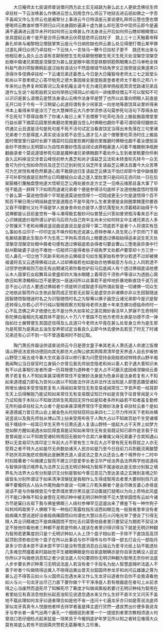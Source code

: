 <!-- { "loadSidebar": true } -->
　　大日庵师太七辰请师普说僧问西方此土实无岐路为甚么此土人更欲念佛往生师卓拄杖一下云汝唤甚么作佛进云恁么则用念作么师云下地狱去进云祇如佛之一字吾不喜闻又作么生师云也是阇黎分上事进云今日特请座元普说便礼拜师云堕也堕也僧便喝师云教谁听僧不顾归众问法身圆妙遍满十虚为甚么却在莲华中现师云即今是遍满不遍满进云莲华未开时如何师云汝唤甚么作法身进云开后如何师云瞎却眼睛僧以坐具提起云者个是开是合师云咦进云伏荷慈悲师云拄杖子　跳上三十三天触着帝释鼻孔却来与阇黎相见僧鼓掌笑云座元今日纳败缺也师云甚么处见得便打僧云某甲罪过遂礼拜归众师乃卓拄杖一下云快人一言快马一鞭今日拄杖子更不　跳还有出来与他相见者么良久云古语有言颠倒想生生死续颠倒想歇生死灭生死灭处涅槃空涅槃空处眼中屑诸兄弟既是涅槃空为甚么犹是眼中屑须是铁额铜筋鹘眼鹰头匹马单枪全锋料敌气吞刘项智赛韩彭底汉始有语话分不然盘根错节结角罗文正按旁提说黄道黑只添得许多伎俩卓拄杖一下云诸兄弟还委悉么今日是大日庵智母老师太三七之辰堂头和尚以平昔孝顺之心答尽劬劳之德大事因缘全家度脱直登者老师太于极乐之邦八十年来何止色养复命知客诃公及来机庵主请今无为诸兄弟举扬般若冥资觉路诸兄弟且道作么生说个般若般若又如何举扬记得洞山价祖问一讲维摩经僧云不可以智知不可以识识是甚么语僧云是赞法身语山云唤作法身早是赞了也所以此事向明眼人前直是无开口处于今有一干汉稍留心此道将谓有多少闲家具一向坐地等直饶耳朵里听得来书本上看得来早是涂污了也大慧禅师云大凡参学须参活句莫参死句活句下荐得永劫不忘死句下荐得自救不了你诸人每日上来下去僧寮下吃茶吃汤庄上搬盐搬面僧堂里行益长廊下摘菜后园里担粪磨坊里推磨当恁么时佛眼也觑你不着可谓彻骨彻髓依实供通又云且道是活句是死句是不死不活句试定当看直饶定当得出未免落在三句里诸兄弟者个方是得底人真实说话汝若不会恁么道才见人说个僧寮里吃茶汤时庄上搬盐面时僧堂里行益时长廊下摘菜时后园里担粪时磨坊里推磨时佛眼也觑不着汝便拍盲金砂不拣倒认无明窟以为自性弃置妙悟高谈阔论卤莽粗豪逢人问着不难踢倒净瓶掀翻曲录者个莫说道错参死句直是魔种诸兄弟佛眼觑不着处作么生到者里秪要你伶俐良久云料掉没交涉昔云峰悦初参大愚芝和尚才请益芝云法轮未转食轮先转今一众无食可为抄化悦如命而往及还芝已迁别刹悦又诣芝所复请益芝云佛法且置今大众苦寒可为乞炭悦有难色然慕道心胜不敢辞迨归复请益芝云佛法不怕烂却即今堂中缺维那子可补职悦直是叵耐然业已鸣楗槌白众请之遂入堂肚里只是闷闷无咨问处一日在后架箍桶引篾触盘堕地遂大悟顿见芝公用处披衣走方丈芝一见唤云维那且喜大事了毕悦不能造一辞拜下汗如雨而退诸兄弟者个便是参得活句底样子汝道他触盘悟时悟得个甚么第一莫说他悟得个平常是道莫说他悟得个一切现成更无少欠是道悟得个百不知百不解日用分明烜赫虚空是道既总不是毕竟作么生者里便是金刚圈栗棘蓬你要吞又吞不得要吐又吐不得是学人放身舍命处亦是学人堕坑落堑处大须着精彩始得于今说禅都是认目前鉴觉有一等斗凑得极玄极妙问似普慧云兴答如普贤瓶泻看来总不出心识铸就底价祖所谓认驴前马后将为自己宾中主尚未分如何辩主中主诸兄弟古人多少劳攘天下老和尚横说竖说曲说直说总是说得个第二项底若不是者个人将谓实有恁么事如冬瓜印子一印印定且不唤作知有还说甚么奇特参禅人具生死心于宗师门下眉毛厮结直要此生取办不为生死二字拘系须具向上眼要透过佛祖始得适来说生死灭处涅槃空涅槃空处眼中屑者句便有透过佛祖底若会得者句要会曹山三堕南泉异类中行赵州勘破婆子话也不难他一切祖师只是得者些子结角罗文处都卢要穿却十方三世一切人鼻孔一切立他下风新丰和尚亦云佛祖言句如生冤家始有参学分若透不过却被佛祖谩将去又云透得佛祖过此人过却佛祖若也如是始合他佛祖意方与向上人同若透不过但学他佛祖则万劫无有出期诸兄弟你看他驴前马后底闻人有个透过佛祖底话他便认木人鼓掌石女起舞耳朵里盛却四大海水眼睫上着得百千须弥卢等语以为透脱心窝依旧如黑漆桶相似岂不是更加一层迷闷所以此事若不是啐地折暴地断直饶千说万说总不出心识古人要透过佛祖者个须是转识成智底手段所谓此智是一切诸佛一切众生之地依此智而作众生依此智而成正觉若无此智元是虚空亦非诸佛亦非众生因智随迷因智随悟智随迷时名之为识智随悟时名之为智蓦以拂子画空云诸兄弟即今是识是智还转得么你若心识不行纯以智眼观察方知智母老师太数十年来念佛功德临命终时一心不乱念佛之声才绝便化去不是分外大如车轮之莲花微妙香洁早入梦寐不生奇特阿弥陀佛白毫相光先被其体不是别人十万八千里路不在他方老师太承是功德不须一弹指如壮士展臂便生其国还信得及么且道只今老师太毕竟在甚么处安身立命为是生邪为是死邪为是离此五浊生安养邪试定当看良久云即今休去便休去若觅了时无了时诸兄弟还有心识不到一句不曾道着闲时不妨记取。

　　陶门萧氏传齍设供请普说师云今日是德文童子奉其老夫人萧氏道人命渡江饭僧请山野说法宣扬功德回向其先郡丞大占陶公欲其夙障肃清早登天界道人自去岁皈依山野受三皈五戒今春大生欢喜谆谆以修行事为问愿受持金刚般若经特特求山野半偈我闻陶公当日居官时立身狷介亦曾见我先师翁空隐老和尚以善人君子遇大善知识未有不以此事相引发者所谓一历耳根便为道种者个是大占不可磨灭底因缘涅槃经云善男子若复有人不知如来甚深境界常住不变微妙法身是为色身非是法身若复有人不知如来道德威力即名为苦何以故以不知故法作非法非法作法当知是人即堕恶趣受诸轮转增长诸结多受苦恼若复有人得闻如来常住无有变易或闻常住二字音声若一经耳即生天上后得解脱乃能证知如来常住无有变易既证知已作如是言我于往昔曾闻是义今乃证知我于本际以不知故流转生死周回无穷作如是知者多所利益若不知者虽复勤修无所利益卓拄杖云大众者个是如来甚深境界常住不变微妙法身复卓拄杖云者个是如来道德威力昔日灵山会上被金色头陀轻轻窃将出来四七二三尽力传持天下老和尚横说竖说以及我先师翁从博山顶上拈来受用布告于人陶大占以不知故百劫千生受诸缠结于缠结中一经耳已早生天界今日萧氏道人复请山野特一提起大占于天界上如梦方觉如醉方醒如渴遇水如饥得食真能证知如来常住无有变易既证知已即作是言我于往昔曾闻是义以不知故受诸轮转周回无极如今合其六亲眷属父母兄弟妻子合其知遇山野以无变易印为其印定三年前大占不曾有生三年后大占不曾有死无有荐拔之人亦无受荐之者不特大占如是尽无央数劫诸天人民亦如是乃至今日目前刀兵割截流离酸楚不妨庆吊异施悲欢倒用此是酬萧氏道人请说法之意大众还会么者个境界你十二时中时刻踏著者个叫做建立智而不建立识尝爱李长者注华严经法界品法界两字他说道纯与智俱非情识境界名为法界又云违无明识种纯为智用不属迷收此是无依分别智之境界名为法界大众有分别是识无分别是智如今善见恶见乃至达圣语之玄微别圣境之阶级皆名分别所谓证于如来清净涅槃犹是我相作么生得成智用去者里大要辩别但凡说禅不要儱侗古人拈头作尾拘曲作直说一句麻三斤乾矢橛者个是会尽微言婆心赤骨底说话不是与你躲根尝见今爱弄煤炭里炒黑豆底汉动着就打就喝以为向上奇特此风盛行不能口争殊不知全身堕在无明识种中被无明识种所使不见大慧举圆悟有云如今诸方尽是窠臼五祖下我与佛鉴佛眼三人结社参禅早见逗遛出来了佛鉴下有一种作狗子叫鹁鸠鸣取笑于人佛眼下有一种指灯笼露柱指东话西如眼见鬼一般我者里幸没有者般病痛大慧说道好没者般病痛圆悟曰何谓也大慧曰击石火闪电光举了便会了引得无限人弄业识精魂岂不是病痛圆悟不觉吐舌曰莫管他我者里只要契证为期若不契证决定不放他你看他者三种都不是若是伶俐人就该在者里识得识得当下就是无明识种翻为智用若更筹度则只是个无明识种如人头上顶个盘子相似若一手除不下直饶高高顶起顶到须弥依旧有个盘子在所以此事说与你不得传与你不得一部五灯会元一部指月录多少宗语未尝不读未尝不学只是没有悟底消息白云端云为爱寻光纸上钻不能透处几多难忽然撞着来时路始觉平生被眼瞒眼是你自家底眼瞒亦是你自家去瞒没人捉定你所以才叫做绝消息知之者少说法底人句句要把你无明识种翻为智用无奈你听法底人步步要长养识种熏习无明说法底人若没有者个手段名为劫人智慧底贼听法底人不善于听者个叫做晓得运粪入不晓得运粪出昔天台韶国师参龙牙和尚问云雄雄之尊为甚么近不得答云如火与火国师云忽遇水来又作么生龙牙曰道者你去你不会我语看他如火与火一句龙牙出尽己力直下要你做个干干净净底人若有根器底在者句上从前求得之心当废然而退死尽了知解死尽了筹度才叫做闻熏般若要讨无明识种纯为智用在者里始见有真消息他到长起恶浊知见说道忽遇水来又作么生好不直半文又问天不盖地不载此理如何龙牙曰道者理合如是他不省一连问十七遍龙牙亦只如是答说法底师家似龙牙真真令人悦服他者样去待学者虽是择主底行货然一遇良贾出价便多我说龙牙与李长者一条气出两个鼻孔一个细细说到者里一个一提提到者里宗教相须道火何曾烧口若仔细检点起来犹是一场笑具于今儱侗底驴年梦见所以知之者转见难得大众莫有易底么若有不妨因斋庆赞若无葛藤堆久立珍重。

